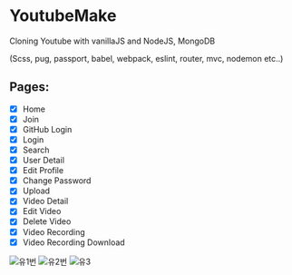 <!-- @format -->

# YoutubeMake

Cloning Youtube with vanillaJS and NodeJS, MongoDB

(Scss, pug, passport, babel, webpack, eslint, router, mvc, nodemon etc..)

## Pages:

- [x] Home
- [x] Join
- [x] GitHub Login
- [x] Login
- [x] Search
- [x] User Detail
- [x] Edit Profile
- [x] Change Password
- [x] Upload
- [x] Video Detail
- [x] Edit Video
- [x] Delete Video
- [x] Video Recording
- [x] Video Recording Download

![유1번](https://user-images.githubusercontent.com/55697824/92330628-4b341600-f0ab-11ea-9311-b53f29420910.PNG)
![유2번](https://user-images.githubusercontent.com/55697824/92330629-4c654300-f0ab-11ea-846b-b59ed7ff75ba.PNG)
![유3](https://user-images.githubusercontent.com/55697824/92330630-4cfdd980-f0ab-11ea-935e-88cde94b15c1.PNG)
